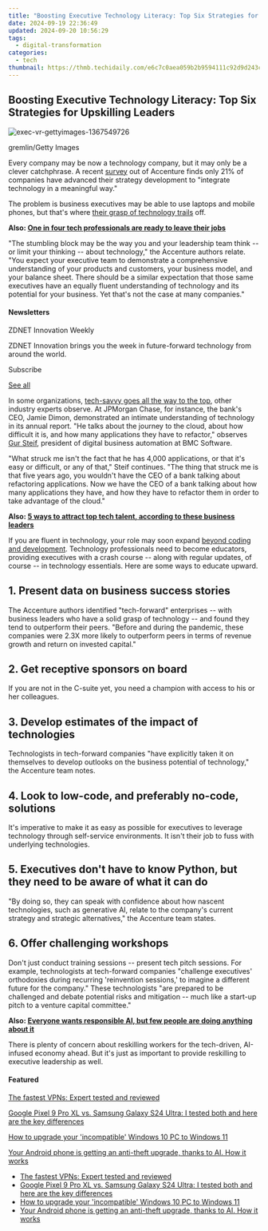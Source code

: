 ```yaml
---
title: "Boosting Executive Technology Literacy: Top Six Strategies for Upskilling Leaders"
date: 2024-09-19 22:36:49
updated: 2024-09-20 10:56:29
tags:
  - digital-transformation
categories:
  - tech
thumbnail: https://thmb.techidaily.com/e6c7c0aea059b2b9594111c92d9d243c60708ba7355f3daa30e8aeaa265b4225.jpg
---
```


## Boosting Executive Technology Literacy: Top Six Strategies for Upskilling Leaders

![exec-vr-gettyimages-1367549726](https://www.zdnet.com/a/img/resize/3391c08de2660cd9df7c617600dc294c6b51ec5f/2023/09/21/62ac94ed-45c5-4ce1-bdce-093843401034/exec-vr-gettyimages-1367549726.jpg?auto=webp&width=1280)

gremlin/Getty Images

Every company may be now a technology company, but it may only be a clever catchphrase. A recent [survey](https://www.accenture.com/us-en/insights/strategy/strategy-pace-technology) out of Accenture finds only 21% of companies have advanced their strategy development to "integrate technology in a meaningful way."

The problem is business executives may be able to use laptops and mobile phones, but that's where [their grasp of technology trails](https://www.zdnet.com/education/professional-development/5-ways-to-boost-your-skills-and-increase-your-career-opportunities/) off. 

**Also: [One in four tech professionals are ready to leave their jobs](https://www.zdnet.com/article/one-in-four-tech-professionals-are-ready-to-leave-their-jobs-survey-reveals/)** 

"The stumbling block may be the way you and your leadership team think -- or limit your thinking -- about technology," the Accenture authors relate. "You expect your executive team to demonstrate a comprehensive understanding of your products and customers, your business model, and your balance sheet. There should be a similar expectation that those same executives have an equally fluent understanding of technology and its potential for your business. Yet that's not the case at many companies."

#### Newsletters

ZDNET Innovation Weekly

ZDNET Innovation brings you the week in future-forward technology from around the world.

 Subscribe

[See all](https://www.zdnet.com/newsletters/)

In some organizations, [tech-savvy goes all the way to the top](https://www.zdnet.com/education/professional-development/5-ways-to-boost-your-skills-and-increase-your-career-opportunities/), other industry experts observe. At JPMorgan Chase, for instance, the bank's CEO, Jamie Dimon, demonstrated an intimate understanding of technology in its annual report. "He talks about the journey to the cloud, about how difficult it is, and how many applications they have to refactor," observes [Gur Steif](https://www.linkedin.com/in/gursteif/), president of digital business automation at BMC Software. 

"What struck me isn't the fact that he has 4,000 applications, or that it's easy or difficult, or any of that," Steif continues. "The thing that struck me is that five years ago, you wouldn't have the CEO of a bank talking about refactoring applications. Now we have the CEO of a bank talking about how many applications they have, and how they have to refactor them in order to take advantage of the cloud." 

**Also: [5 ways to attract top tech talent, according to these business leaders](https://www.zdnet.com/home-and-office/work-life/5-ways-to-attract-top-tech-talent-according-to-these-business-leaders/)**

If you are fluent in technology, your role may soon expand [beyond coding and development](https://www.zdnet.com/article/low-code-and-no-code-meant-for-citizen-developers-but-embraced-by-it/). Technology professionals need to become educators, providing executives with a crash course -- along with regular updates, of course -- in technology essentials. Here are some ways to educate upward. 

## 1\. Present data on business success stories

The Accenture authors identified "tech-forward" enterprises -- with business leaders who have a solid grasp of technology -- and found they tend to outperform their peers. "Before and during the pandemic, these companies were 2.3X more likely to outperform peers in terms of revenue growth and return on invested capital." 

## 2\. Get receptive sponsors on board

If you are not in the C-suite yet, you need a champion with access to his or her colleagues. 

## 3\. Develop estimates of the impact of technologies 

Technologists in tech-forward companies "have explicitly taken it on themselves to develop outlooks on the business potential of technology," the Accenture team notes. 

## 4\. Look to low-code, and preferably no-code, solutions

It's imperative to make it as easy as possible for executives to leverage technology through self-service environments. It isn't their job to fuss with underlying technologies.

## 5\. Executives don't have to know Python, but they need to be aware of what it can do 

"By doing so, they can speak with confidence about how nascent technologies, such as generative AI, relate to the company's current strategy and strategic alternatives," the Accenture team states.

## 6\. Offer challenging workshops

Don't just conduct training sessions -- present tech pitch sessions. For example, technologists at tech-forward companies "challenge executives' orthodoxies during recurring 'reinvention sessions,' to imagine a different future for the company." These technologists "are prepared to be challenged and debate potential risks and mitigation -- much like a start-up pitch to a venture capital committee."

**Also: [Everyone wants responsible AI, but few people are doing anything about it](https://www.zdnet.com/article/everyone-wants-responsible-ai-but-few-people-are-doing-anything-about-it/)**

There is plenty of concern about reskilling workers for the tech-driven, AI-infused economy ahead. But it's just as important to provide reskilling to executive leadership as well. 

#### Featured

[The fastest VPNs: Expert tested and reviewed](https://www.zdnet.com/article/fastest-vpn/ "The fastest VPNs: Expert tested and reviewed")

[Google Pixel 9 Pro XL vs. Samsung Galaxy S24 Ultra: I tested both and here are the key differences](https://www.zdnet.com/article/google-pixel-9-pro-xl-vs-samsung-galaxy-s24-ultra/ "Google Pixel 9 Pro XL vs. Samsung Galaxy S24 Ultra: I tested both and here are the key differences")

[How to upgrade your 'incompatible' Windows 10 PC to Windows 11](https://www.zdnet.com/article/how-to-upgrade-your-incompatible-windows-10-pc-to-windows-11/ "How to upgrade your 'incompatible' Windows 10 PC to Windows 11")

[Your Android phone is getting an anti-theft upgrade, thanks to AI. How it works](https://www.zdnet.com/article/your-android-phone-is-getting-an-anti-theft-upgrade-thanks-to-ai-how-it-works/ "Your Android phone is getting an anti-theft upgrade, thanks to AI. How it works")

* [The fastest VPNs: Expert tested and reviewed](https://www.zdnet.com/article/fastest-vpn/ "The fastest VPNs: Expert tested and reviewed")
* [Google Pixel 9 Pro XL vs. Samsung Galaxy S24 Ultra: I tested both and here are the key differences](https://www.zdnet.com/article/google-pixel-9-pro-xl-vs-samsung-galaxy-s24-ultra/ "Google Pixel 9 Pro XL vs. Samsung Galaxy S24 Ultra: I tested both and here are the key differences")
* [How to upgrade your 'incompatible' Windows 10 PC to Windows 11](https://www.zdnet.com/article/how-to-upgrade-your-incompatible-windows-10-pc-to-windows-11/ "How to upgrade your 'incompatible' Windows 10 PC to Windows 11")
* [Your Android phone is getting an anti-theft upgrade, thanks to AI. How it works](https://www.zdnet.com/article/your-android-phone-is-getting-an-anti-theft-upgrade-thanks-to-ai-how-it-works/ "Your Android phone is getting an anti-theft upgrade, thanks to AI. How it works")

<ins class="adsbygoogle"
     style="display:block"
     data-ad-format="autorelaxed"
     data-ad-client="ca-pub-7571918770474297"
     data-ad-slot="1223367746"></ins>



<ins class="adsbygoogle"
     style="display:block"
     data-ad-client="ca-pub-7571918770474297"
     data-ad-slot="8358498916"
     data-ad-format="auto"
     data-full-width-responsive="true"></ins>
